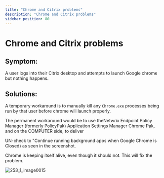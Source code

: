 ```yaml
---
title: "Chrome and Citrix problems"
description: "Chrome and Citrix problems"
sidebar_position: 80
---
```


# Chrome and Citrix problems

## Symptom:

A user logs into their Citrix desktop and attempts to launch Google chrome but nothing happens.

## Solutions:

A temporary workaround is to manually kill any `Chrome.exe` processes being run by that user before
chrome will launch properly.

The permanent workaround would be to use theNetwrix Endpoint Policy Manager (formerly PolicyPak)
Application Settings Manager Chrome Pak, and on the COMPUTER side, to deliver

UN-check to "Continue running background apps when Google Chrome is Closed) as seen in the
screenshot.

Chrome is keeping itself alive, even though it should not. This will fix the problem.

![253_1_image0015](assets/chrome/253_1_image0015.webp)
